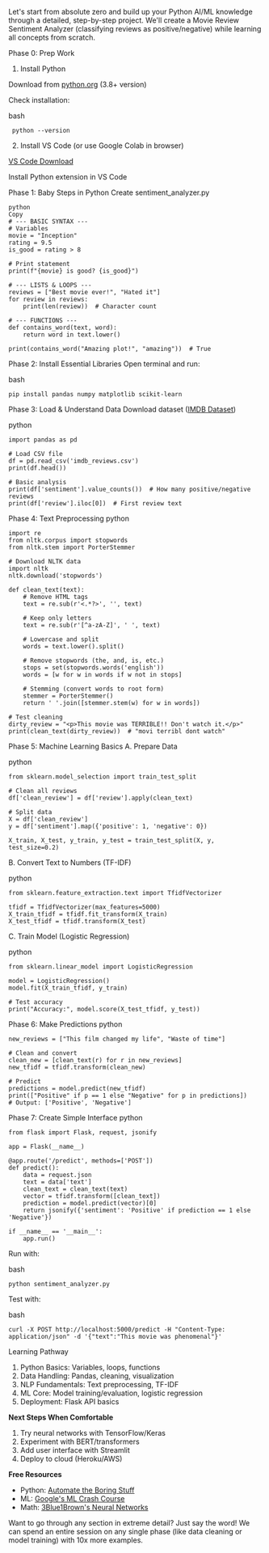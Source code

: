  Let's start from absolute zero and build up your Python AI/ML knowledge through a detailed, step-by-step project. We'll create a Movie Review Sentiment Analyzer (classifying reviews as positive/negative) while learning all concepts from scratch.

Phase 0: Prep Work
1. Install Python

Download from [python.org](https://www.python.org/) (3.8+ version)

Check installation:

bash
```
 python --version
```
2. Install VS Code (or use Google Colab in browser)

[VS Code Download](https://code.visualstudio.com/)

Install Python extension in VS Code

Phase 1: Baby Steps in Python
Create sentiment_analyzer.py
```
python
Copy
# --- BASIC SYNTAX ---
# Variables
movie = "Inception"
rating = 9.5
is_good = rating > 8

# Print statement
print(f"{movie} is good? {is_good}") 

# --- LISTS & LOOPS ---
reviews = ["Best movie ever!", "Hated it"]
for review in reviews:
    print(len(review))  # Character count

# --- FUNCTIONS ---
def contains_word(text, word):
    return word in text.lower()

print(contains_word("Amazing plot!", "amazing"))  # True
```

Phase 2: Install Essential Libraries
Open terminal and run:

bash
```
pip install pandas numpy matplotlib scikit-learn
```

Phase 3: Load & Understand Data
Download dataset ([IMDB Dataset](https://ai.stanford.edu/~amaas/data/sentiment/))

python
```
import pandas as pd

# Load CSV file
df = pd.read_csv('imdb_reviews.csv') 
print(df.head())

# Basic analysis
print(df['sentiment'].value_counts())  # How many positive/negative reviews
print(df['review'].iloc[0])  # First review text
```

Phase 4: Text Preprocessing
python
```
import re
from nltk.corpus import stopwords
from nltk.stem import PorterStemmer

# Download NLTK data
import nltk
nltk.download('stopwords')

def clean_text(text):
    # Remove HTML tags
    text = re.sub(r'<.*?>', '', text)
    
    # Keep only letters
    text = re.sub(r'[^a-zA-Z]', ' ', text)
    
    # Lowercase and split
    words = text.lower().split()
    
    # Remove stopwords (the, and, is, etc.)
    stops = set(stopwords.words('english'))
    words = [w for w in words if w not in stops]
    
    # Stemming (convert words to root form)
    stemmer = PorterStemmer()
    return ' '.join([stemmer.stem(w) for w in words])

# Test cleaning
dirty_review = "<p>This movie was TERRIBLE!! Don't watch it.</p>"
print(clean_text(dirty_review))  # "movi terribl dont watch"

```

Phase 5: Machine Learning Basics
A. Prepare Data

python
```
from sklearn.model_selection import train_test_split

# Clean all reviews
df['clean_review'] = df['review'].apply(clean_text)

# Split data
X = df['clean_review']
y = df['sentiment'].map({'positive': 1, 'negative': 0})

X_train, X_test, y_train, y_test = train_test_split(X, y, test_size=0.2)
```

B. Convert Text to Numbers (TF-IDF)

python
```
from sklearn.feature_extraction.text import TfidfVectorizer

tfidf = TfidfVectorizer(max_features=5000)
X_train_tfidf = tfidf.fit_transform(X_train)
X_test_tfidf = tfidf.transform(X_test)
```

C. Train Model (Logistic Regression)

python
```
from sklearn.linear_model import LogisticRegression

model = LogisticRegression()
model.fit(X_train_tfidf, y_train)

# Test accuracy
print("Accuracy:", model.score(X_test_tfidf, y_test))
```

Phase 6: Make Predictions
python
```
new_reviews = ["This film changed my life", "Waste of time"]

# Clean and convert
clean_new = [clean_text(r) for r in new_reviews]
new_tfidf = tfidf.transform(clean_new)

# Predict
predictions = model.predict(new_tfidf)
print(["Positive" if p == 1 else "Negative" for p in predictions])
# Output: ['Positive', 'Negative']
```

Phase 7: Create Simple Interface
python
```
from flask import Flask, request, jsonify

app = Flask(__name__)

@app.route('/predict', methods=['POST'])
def predict():
    data = request.json
    text = data['text']
    clean_text = clean_text(text)
    vector = tfidf.transform([clean_text])
    prediction = model.predict(vector)[0]
    return jsonify({'sentiment': 'Positive' if prediction == 1 else 'Negative'})

if __name__ == '__main__':
    app.run()
```

Run with:

bash
```
python sentiment_analyzer.py
```

Test with:

bash
```
curl -X POST http://localhost:5000/predict -H "Content-Type: application/json" -d '{"text":"This movie was phenomenal"}'
```

Learning Pathway
1. Python Basics: Variables, loops, functions
2. Data Handling: Pandas, cleaning, visualization
3. NLP Fundamentals: Text preprocessing, TF-IDF
4. ML Core: Model training/evaluation, logistic regression
5. Deployment: Flask API basics

**Next Steps When Comfortable**

1. Try neural networks with TensorFlow/Keras
2. Experiment with BERT/transformers
3. Add user interface with Streamlit
4. Deploy to cloud (Heroku/AWS)

**Free Resources**
- Python: [Automate the Boring Stuff](https://automatetheboringstuff.com/)
- ML: [Google's ML Crash Course](https://developers.google.com/machine-learning/crash-course)
- Math: [3Blue1Brown's Neural Networks](https://www.3blue1brown.com/neural-networks)

Want to go through any section in extreme detail? Just say the word! We can spend an entire session on any single phase (like data cleaning or model training) with 10x more examples.
